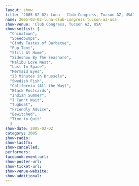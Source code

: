 ```yaml
---
layout: show
title: '2005-02-02: Luna - Club Congress, Tucson AZ, USA'
name: 2005-02-02-luna-club-congress-tucson-az-usa
show-venue: 'Club Congress, Tucson AZ, USA'
show-setlist: [
  "Chinatown",
  "Speedbumps",
  "Cindy Tastes of Barbecue",
  "Pup Tent",
  "Still At Home",
  "Sideshow By The Seashore",
  "Malibu Love Nest",
  "Lost In Space",
  "Mermaid Eyes",
  "23 Minutes in Brussels",
  "Swedish Fish",
  "California (All the Way)",
  "Black Postcards",
  "Indian Summer",
  "I Can't Wait",
  "Tugboat",
  "Friendly Advice",
  "Bewitched",
  "Time to Quit"
  ]
show-date: 2005-02-02
category: 2005
show-radio: 
show-lastfm: 
show-cancelled: 
performers: 
facebook-event-url: 
show-poster-url: 
show-ticket-url: 
show-venue-website: 
show-additional: 
---
```


